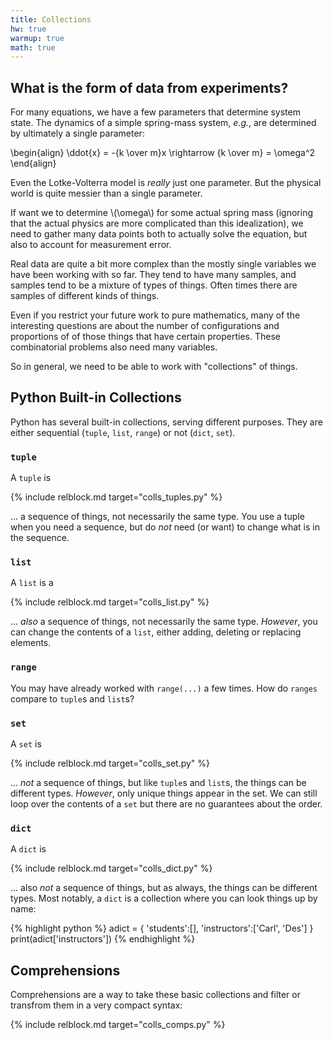```yaml
---
title: Collections
hw: true
warmup: true
math: true
---
```


## What is the form of data from experiments?

For many equations, we have a few parameters that determine system state.  The
dynamics of a simple spring-mass system, *e.g.*, are determined by ultimately
a single parameter:

\begin{align}
\ddot{x} = -{k \over m}x \rightarrow {k \over m} = \omega^2
\end{align}

Even the Lotke-Volterra model is *really* just one parameter.  But the physical world is quite messier than a single parameter.

If want we to
determine \\(\omega\\) for some actual spring mass (ignoring that the actual
physics are more complicated than this idealization), we need to gather many
data points both to actually solve the equation, but also to account for
measurement error.

Real data are quite a bit more complex than the mostly single
variables we have been working with so far.  They tend to have many samples, and
samples tend to be a mixture of types of things.  Often times there are samples
of different kinds of things.

Even if you restrict your future work to pure mathematics, many of the interesting questions are about the number of configurations and proportions of
of those things that have certain properties.  These combinatorial problems also need many variables.

So in general, we need to be able to work with \"collections\" of things.

## Python Built-in Collections

Python has several built-in collections, serving different purposes.  They are
either sequential (`tuple`, `list`, `range`) or not (`dict`, `set`).

### `tuple`

A `tuple` is

{% include relblock.md target="colls_tuples.py" %}

\... a sequence of things, not necessarily the same type.  You use a tuple when
you need a sequence, but do *not* need (or want) to change what is in the sequence.

### `list`

A `list` is a

{% include relblock.md target="colls_list.py" %}

\... *also* a sequence of things, not necessarily the same type.  *However*, you
can change the contents of a `list`, either adding, deleting or replacing elements.

### `range`

You may have already worked with `range(...)` a few times.  How do `ranges` compare
to `tuple`s and `list`s?

### `set`

A `set` is

{% include relblock.md target="colls_set.py" %}

\... *not* a sequence of things, but like `tuple`s and `list`s, the things can
be different types.  *However*, only unique things appear in the set.  We can
still loop over the contents of a `set` but there are no guarantees about the order.

### `dict`

A `dict` is

{% include relblock.md target="colls_dict.py" %}

\... also *not* a sequence of things, but as always, the things can
be different types.  Most notably, a `dict` is a collection where you can look
things up by name:

{% highlight python %}
adict = { 'students':[], 'instructors':['Carl', 'Des'] }
print(adict['instructors'])
{% endhighlight %}

## Comprehensions

Comprehensions are a way to take these basic collections and filter or transfrom
them in a very compact syntax:

{% include relblock.md target="colls_comps.py" %}
